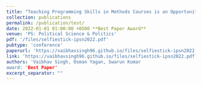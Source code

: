 ```yaml
---
title: "Teaching Programming Skills in Methods Courses is an Opportunity, not a Burden"
collection: publications
permalink: /publication/test/
date: 2022-01-01 01:00:00 +0500 **Best Paper Award**
venue: 'PS: Political Science & Politics' 
pdf: '/files/selfiestick-ipsn2022.pdf'
pubtype: 'conference'
paperurl: 'https://vaibhavsingh96.github.io/files/selfiestick-ipsn2022.pdf'
link: 'https://vaibhavsingh96.github.io/files/selfiestick-ipsn2022.pdf'
authors: 'Vaibhav Singh, Osman Yagan, Swarun Kumar
award: 'Best Paper'
excerpt_separator: ""
---
```

